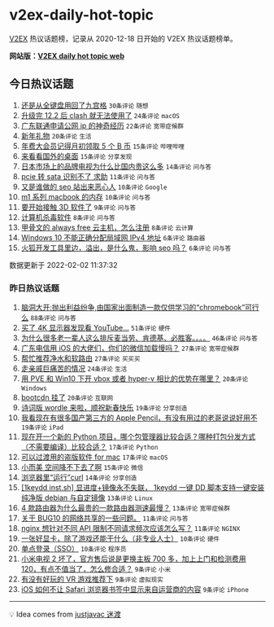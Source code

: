 # v2ex-daily-hot-topic

[V2EX](https://www.v2ex.com/) 热议话题榜，记录从 2020-12-18 日开始的 V2EX 热议话题榜单。

**网站版：[V2EX daily hot topic web](https://boojack.github.io/v2ex-daily-hot-topic-web/)**

## 今日热议话题

<!-- TODAY BEGIN -->

1. [还是从全键盘用回了九宫格](https://www.v2ex.com/t/831638) `30条评论` `随想`
1. [升级完 12.2 后 clash 就无法使用了](https://www.v2ex.com/t/831648) `24条评论` `macOS`
1. [广东联通申请公网 ip 的神奇经历](https://www.v2ex.com/t/831649) `22条评论` `宽带症候群`
1. [新年礼物](https://www.v2ex.com/t/831639) `20条评论` `生活`
1. [年费大会员记得月初领取 5 个 B 币](https://www.v2ex.com/t/831644) `15条评论` `哔哩哔哩`
1. [来看看国外的桌面](https://www.v2ex.com/t/831641) `15条评论` `分享发现`
1. [日本市场上的品牌电视为什么比国内贵这么多](https://www.v2ex.com/t/831670) `14条评论` `问与答`
1. [pcie 转 sata 识别不了 求助](https://www.v2ex.com/t/831674) `11条评论` `问与答`
1. [又是谁做的 seo 站出来恶心人](https://www.v2ex.com/t/831664) `10条评论` `Google`
1. [m1 系列 macbook 的内存](https://www.v2ex.com/t/831645) `10条评论` `问与答`
1. [要开始接触 3D 软件了](https://www.v2ex.com/t/831647) `9条评论` `问与答`
1. [计算机杀毒软件](https://www.v2ex.com/t/831672) `8条评论` `问与答`
1. [甲骨文的 always free 云主机，怎么注册](https://www.v2ex.com/t/831642) `8条评论` `云计算`
1. [Windows 10 不能正确分配局域网 IPv4 地址](https://www.v2ex.com/t/831666) `6条评论` `路由器`
1. [火狐开发工具里边，溢出，是什么鬼，影响 seo 吗？](https://www.v2ex.com/t/831637) `6条评论` `问与答`

数据更新于 2022-02-02 11:37:32

<!-- TODAY END -->

### 昨日热议话题

<!-- YESTERDAY BEGIN -->

1. [脑洞大开:抛出利益纷争,由国家出面制造一款仅供学习的“chromebook”可行么](https://www.v2ex.com/t/831575) `88条评论` `问与答`
1. [买了 4K 显示器发现看 YouTube...](https://www.v2ex.com/t/831574) `51条评论` `硬件`
1. [为什么很多老一辈人这么排斥麦当劳、肯德基、必胜客。。。。](https://www.v2ex.com/t/831602) `46条评论` `问与答`
1. [广东电信用 iOS 的大佬们，你们的微信加载慢吗？](https://www.v2ex.com/t/831571) `27条评论` `宽带症候群`
1. [帮忙推荐净水和软路由](https://www.v2ex.com/t/831590) `27条评论` `买买买`
1. [走亲戚巨痛苦的情况](https://www.v2ex.com/t/831623) `24条评论` `生活`
1. [用 PVE 和 Win10 下开 vbox 或者 hyper-v 相比的优势在哪里？](https://www.v2ex.com/t/831564) `20条评论` `Windows`
1. [bootcdn 挂了](https://www.v2ex.com/t/831578) `20条评论` `互联网`
1. [诗词版 wordle 来啦，顺祝新春快乐](https://www.v2ex.com/t/831568) `19条评论` `分享创造`
1. [我看现在有很多国产第三方的 Apple Pencil，有没有用过的老哥说说好用不](https://www.v2ex.com/t/831599) `19条评论` `iPad`
1. [现在开一个新的 Python 项目，哪个包管理器比较合适？哪种打包分发方式（不需要编译）比较合适？](https://www.v2ex.com/t/831583) `17条评论` `Python`
1. [可以过渡用的盗版软件 for mac](https://www.v2ex.com/t/831625) `17条评论` `macOS`
1. [小而美 空间降不下去了啊](https://www.v2ex.com/t/831608) `15条评论` `微信`
1. [浏览器里“运行”curl](https://www.v2ex.com/t/831597) `14条评论` `分享创造`
1. [[1keydd inst.sh] 显进度+镜像永不失联， 1keydd 一键 DD 脚本支持一键安装纯净版 debian 与自定镜像](https://www.v2ex.com/t/831591) `13条评论` `Linux`
1. [4 款路由器为什么最贵的一款路由器测速最慢？](https://www.v2ex.com/t/831577) `13条评论` `宽带症候群`
1. [关于 BUG10 的网络共享的一些问题。](https://www.v2ex.com/t/831572) `11条评论` `问与答`
1. [nginx 想针对不同 API 限制不同请求频次应该怎么写？](https://www.v2ex.com/t/831569) `11条评论` `NGINX`
1. [一张好显卡，除了游戏还能干什么（非专业人士）](https://www.v2ex.com/t/831620) `10条评论` `硬件`
1. [单点登录（SSO）](https://www.v2ex.com/t/831596) `10条评论` `程序员`
1. [小米电视 2 坏了，官方售后说是更换主板 700 多，加上上门和检测费用 120，有点不值当了，怎么修合适？](https://www.v2ex.com/t/831594) `9条评论` `小米`
1. [有没有好玩的 VR 游戏推荐下](https://www.v2ex.com/t/831589) `9条评论` `虚拟现实`
1. [iOS 如何不让 Safari 浏览器书签中显示来自运营商的内容](https://www.v2ex.com/t/831573) `9条评论` `iPhone`

<!-- YESTERDAY END -->

---

💡 Idea comes from [justjavac 迷渡](https://github.com/justjavac/)
